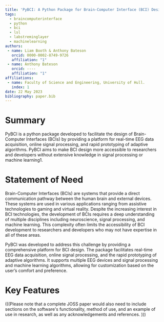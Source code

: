 ```yaml
---
title: 'PyBCI: A Python Package for Brain-Computer Interface (BCI) Design'
tags:
  - braincomputerinterface
  - python
  - bci
  - lsl
  - labstreminglayer
  - machinelearning
authors:
 - name: Liam Booth & Anthony Bateson
   orcid: 0000-0002-8749-9726
   affiliation: "1"
 - name: Anthony Bateson
   orcid: ----
   affiliation: "1"
affiliations:
 - name: Faculty of Science and Engineering, University of Hull.
   index: 1
date: 22 May 2023
bibliography: paper.bib
---
```


# Summary
PyBCI is a python package developed to facilitate the design of Brain-Computer Interfaces (BCIs) by providing a platform for real-time EEG data acquisition, online signal processing, and rapid prototyping of adaptive algorithms. PyBCI aims to make BCI design more accessible to researchers and developers without extensive knowledge in signal processing or machine learning​1​.

# Statement of Need
Brain-Computer Interfaces (BCIs) are systems that provide a direct communication pathway between the human brain and external devices. These systems are used in various applications ranging from assistive technologies to gaming and virtual reality. Despite the increasing interest in BCI technologies, the development of BCIs requires a deep understanding of multiple disciplines including neuroscience, signal processing, and machine learning. This complexity often limits the accessibility of BCI development to researchers and developers who may not have expertise in all of these areas.

PyBCI was developed to address this challenge by providing a comprehensive platform for BCI design. The package facilitates real-time EEG data acquisition, online signal processing, and the rapid prototyping of adaptive algorithms. It supports multiple EEG devices and signal processing and machine learning algorithms, allowing for customization based on the user’s comfort and preference.


# Key Features


(((Please note that a complete JOSS paper would also need to include sections on the software's functionality, method of use, and an example of use in research, as well as any acknowledgements and references. )))
